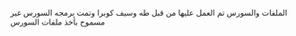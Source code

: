 
الملفات والسورس تم العمل عليها من قبل طه وسيف كوبرا وتمت برمجه السورس غير مسموح بأخذ ملفات السورس


